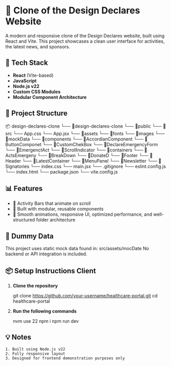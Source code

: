 # 🎨 Clone of the Design Declares Website

A modern and responsive clone of the Design Declares website, built using React and Vite. This project showcases a clean user interface for activities, the latest news, and sponsors.

## 🚀 Tech Stack

- **React** (Vite-based)
- **JavaScript**
- **Node.js v22**
- **Custom CSS Modules**
- **Modular Component Architecture**

## 📁 Project Structure

📦 design-declares-clone
└── 📁design-declares-clone
    └── 📁public
    └── 📁src
        └── App.css
        └── App.jsx
        └── 📁assets
            └── 📁fonts
            └── 📁images
            └── 📁mockData
        └── 📁components
            └── 📁AccordianComponent
            └── 📁ButtonComponet
            └── 📁CustomChekBox
            └── 📁DeclareEmergencyForm
            └── 📁EmergenctAct
            └── 📁ScrollIndicator
        └── 📁containers
            └── 📁ActsEmergeny
            └── 📁BreakDown
            └── 📁DonateD
            └── 📁Footer
            └── 📁Header
            └── 📁LatestContainer
            └── 📁MenuPanel
            └── 📁Newsletter
            └── 📁Signatories
        └── index.css
        └── main.jsx
    └── .gitignore
    └── eslint.config.js
    └── index.html
    └── package.json
    └── vite.config.js      

## 📊 Features

- 💬 Activity Bars that animate on scroll
- 🧩 Built with modular, reusable components
- 🚀 Smooth animations, responsive UI, optimized performance, and well-structured folder architecture

## 🧪 Dummy Data

This project uses static mock data found in: src/assets/mocDate
No backend or API integration is included.

## 📦 Setup Instructions Client

1. **Clone the repository**

   git clone https://github.com/your-username/healthcare-portal.git
   cd healthcare-portal

2. **Run the following commands**

    nvm use 22
    npm i
    npm run dev


## 💡 Notes
    1. Built using Node.js v22
    2. Fully responsive layout
    3. Designed for frontend demonstration purposes only
